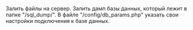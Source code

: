 Залить файлы на сервер. 
Залить дамп базы данных, который лежит в папке "/sql_dump/".
В файле "/config/db_params.php" указать свои настройки подключения к базе данных.
